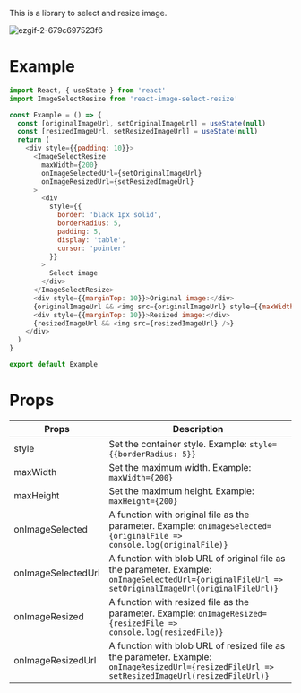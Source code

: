 
This is a library to select and resize image.

![ezgif-2-679c697523f6](https://user-images.githubusercontent.com/2413398/69517176-8931d480-0f86-11ea-92d7-a473a9a753f6.gif)

# Example
```js
import React, { useState } from 'react'
import ImageSelectResize from 'react-image-select-resize'

const Example = () => {
  const [originalImageUrl, setOriginalImageUrl] = useState(null)
  const [resizedImageUrl, setResizedImageUrl] = useState(null)
  return (
    <div style={{padding: 10}}>
      <ImageSelectResize
        maxWidth={200}
        onImageSelectedUrl={setOriginalImageUrl}
        onImageResizedUrl={setResizedImageUrl}
      >
        <div
          style={{
            border: 'black 1px solid',
            borderRadius: 5,
            padding: 5,
            display: 'table',
            cursor: 'pointer'
          }}
        >
          Select image
        </div>
      </ImageSelectResize>
      <div style={{marginTop: 10}}>Original image:</div>
      {originalImageUrl && <img src={originalImageUrl} style={{maxWidth: '100%'}} />}
      <div style={{marginTop: 10}}>Resized image:</div>
      {resizedImageUrl && <img src={resizedImageUrl} />}
    </div>
  )
}

export default Example

```

# Props

| Props | Description |
|-|-|
| style | Set the container style. Example: `style={{borderRadius: 5}}` |
| maxWidth | Set the maximum width. Example: `maxWidth={200}` |
| maxHeight | Set the maximum height. Example: `maxHeight={200}` |
| onImageSelected | A function with original file as the parameter. Example: `onImageSelected={originalFile => console.log(originalFile)}` |
| onImageSelectedUrl | A function with blob URL of original file as the parameter. Example: `onImageSelectedUrl={originalFileUrl => setOriginalImageUrl(originalFileUrl)}` |
| onImageResized | A function with resized file as the parameter. Example: `onImageResized={resizedFile => console.log(resizedFile)}` |
| onImageResizedUrl | A function with blob URL of resized file as the parameter. Example: `onImageResizedUrl={resizedFileUrl => setResizedImageUrl(resizedFileUrl)}` |